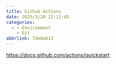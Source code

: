 ```yaml
---
title: Github Actions
date: 2025/3/28 22:12:45
categories:
  - - Environment
    - Git
abbrlink: 7de8ab13
---
```



https://docs.github.com/actions/quickstart

